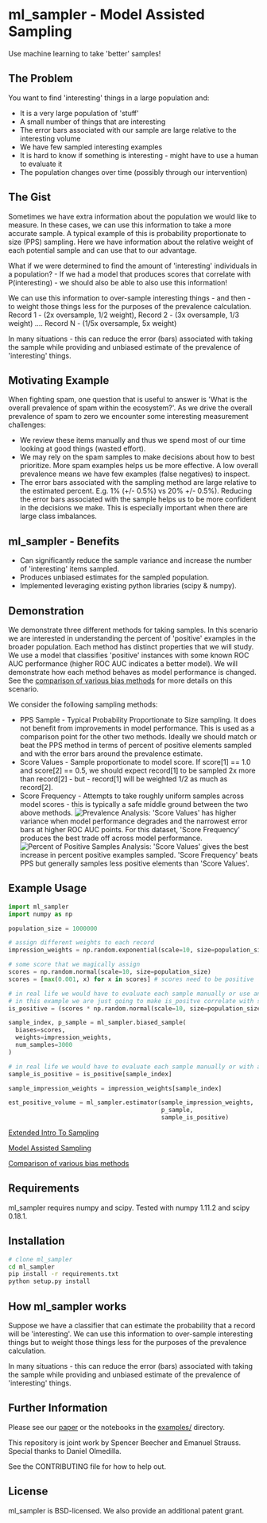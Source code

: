 # ml_sampler - Model Assisted Sampling
Use machine learning to take 'better' samples!

## The Problem
You want to find 'interesting' things in a large population and:

* It is a very large population of 'stuff'
* A small number of things that are interesting
 * The error bars associated with our sample are large relative to the interesting volume
 * We have few sampled interesting examples
* It is hard to know if something is interesting - might have to use a human to evaluate it
* The population changes over time (possibly through our intervention)

## The Gist
Sometimes we have extra information about the population we would like to measure. In these cases, we can use this information to take a more accurate sample. A typical example of this is probability proportionate to size (PPS) sampling. Here we have information about the relative weight of each potential sample and can use that to our advantage.

What if we were determined to find the amount of 'interesting' individuals in a population? - If we had a model that produces scores that correlate with P(interesting) - we should also be able to also use this information!

We can use this information to over-sample interesting things - and then - to weight those things less for the purposes of the prevalence calculation. Record 1 - (2x oversample, 1/2 weight), Record 2 - (3x oversample, 1/3 weight) .... Record N - (1/5x oversample, 5x weight)

In many situations - this can reduce the error (bars) associated with taking the sample while providing and unbiased estimate of the prevalence of 'interesting' things.

## Motivating Example
When fighting spam, one question that is useful to answer is 'What is the overall prevalence of spam within the ecosystem?'. As we drive the overall prevalence of spam to zero we encounter some interesting measurement challenges:
* We review these items manually and thus we spend most of our time looking at good things (wasted effort).
* We may rely on the spam samples to make decisions about how to best prioritize. More spam examples helps us be more effective. A low overall prevalence means we have few examples (false negatives) to inspect.
* The error bars associated with the sampling method are large relative to the estimated percent. E.g. 1% (+/- 0.5%) vs 20% +/- 0.5%). Reducing the error bars associated with the sample helps us to be more confident in the decisions we make. This is especially important when there are large class imbalances.

## ml_sampler - Benefits
 * Can significantly reduce the sample variance and increase the number of 'interesting' items sampled.
 * Produces unbiased estimates for the sampled population.
 * Implemented leveraging existing python libraries (scipy & numpy).

## Demonstration
We demonstrate three different methods for taking samples. In this scenario we are interested in understanding the percent of 'positive' examples in the broader population. Each method has distinct properties that we will study. We use a model that classifies 'positive' instances with some known ROC AUC performance (higher ROC AUC indicates a better model). We will demonstrate how each method behaves as model performance is changed. See the [comparison of various bias methods](https://github.com/facebookincubator/ml_sampler/blob/master/examples/bias_comparison.ipynb) for more details on this scenario.

We consider the following sampling methods:
 * PPS Sample - Typical Probability Proportionate to Size sampling. It does not benefit from improvements in model performance. This is used as a comparison point for the other two methods. Ideally we should match or beat the PPS method in terms of percent of positive elements sampled and with the error bars around the prevalence estimate.
 * Score Values - Sample proportionate to model score. If score[1] == 1.0 and score[2] == 0.5, we should expect record[1] to be sampled 2x more than record[2] - but - record[1] will be weighted 1/2 as much as record[2].
 * Score Frequency - Attempts to take roughly uniform samples across model scores - this is typically a safe middle ground between the two above methods.
![Prevalence](images/prevalence.png)
Analysis: 'Score Values' has higher variance when model performance degrades and the narrowest error bars at higher ROC AUC points. For this dataset, 'Score Frequency' produces the best trade off across model performance.
![Percent of Positive Samples](images/posititve_samples.png)
Analysis: 'Score Values' gives the best increase in percent positive examples sampled. 'Score Frequency' beats PPS but generally samples less positive elements than 'Score Values'.

## Example Usage
```python
import ml_sampler
import numpy as np

population_size = 1000000

# assign different weights to each record
impression_weights = np.random.exponential(scale=10, size=population_size)

# some score that we magically assign
scores = np.random.normal(scale=10, size=population_size)
scores = [max(0.001, x) for x in scores] # scores need to be positive

# in real life we would have to evaluate each sample manually or use an oracle
# in this example we are just going to make is_positve correlate with scores
is_positive = (scores * np.random.normal(scale=10, size=population_size) ) > 100

sample_index, p_sample = ml_sampler.biased_sample(
  biases=scores,
  weights=impression_weights,
  num_samples=3000
)

# in real life we would have to evaluate each sample manually or with an oracle
sample_is_positive = is_positive[sample_index]

sample_impression_weights = impression_weights[sample_index]

est_positive_volume = ml_sampler.estimator(sample_impression_weights,
                                           p_sample,
                                           sample_is_positive)
```

[Extended Intro To Sampling](https://github.com/facebookincubator/ml_sampler/blob/master/examples/sampling_introduction.ipynb)

[Model Assisted Sampling](https://github.com/facebookincubator/ml_sampler/blob/master/examples/ml_assisted_sampling.ipynb)

[Comparison of various bias methods](https://github.com/facebookincubator/ml_sampler/blob/master/examples/bias_comparison.ipynb)

## Requirements
ml_sampler requires numpy and scipy. Tested with numpy 1.11.2 and scipy 0.18.1.

## Installation
```bash
# clone ml_sampler
cd ml_sampler
pip install -r requirements.txt
python setup.py install
```

## How ml_sampler works
Suppose we have a classifier that can estimate the probability that a record will be 'interesting'. We can use this information to over-sample interesting things but to weight those things less for the purposes of the prevalence calculation.

In many situations - this can reduce the error (bars) associated with taking the sample while providing and unbiased estimate of the prevalence of 'interesting' things.


## Further Information
Please see our [paper](https://github.com/facebookincubator/ml_sampler/blob/master/ml_sampler.pdf) or the notebooks in the [examples/](https://github.com/facebookincubator/ml_sampler/tree/master/examples) directory.

This repository is joint work by Spencer Beecher and Emanuel Strauss. Special thanks to Daniel Olmedilla.

See the CONTRIBUTING file for how to help out.

## License
ml_sampler is BSD-licensed. We also provide an additional patent grant.
